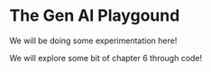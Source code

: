 # The Gen AI Playgound

We will be doing some experimentation here!

We will explore some bit of chapter 6 through code!
